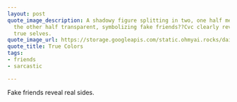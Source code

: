 ```yaml
---
layout: post
quote_image_description: A shadowy figure splitting in two, one half metallic and
  the other half transparent, symbolizing fake friends??Cvc clearly revealing their
  true selves.
quote_image_url: https://storage.googleapis.com/static.ohmyai.rocks/daily/2024-03-21.jpg
quote_title: True Colors
tags:
- friends
- sarcastic

---
```


Fake friends reveal real sides.